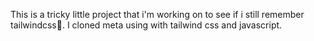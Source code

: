 This is a tricky little project that i'm working on to see if i still remember tailwindcss🌚.
I cloned meta using with tailwind css and javascript.